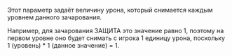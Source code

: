 Этот параметр задаёт величину урона, который снимается каждым уровнем данного зачарования.

Например, для зачарования ЗАЩИТА это значение равно 1, поэтому на первом уровне оно будет снимать с игрока 1 единицу
урона, поскольку 1 (уровень) * 1 (данное значение) = 1.